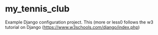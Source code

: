 # my_tennis_club

 Example Django configuration project.
 This (more or less0 follows the w3 tutorial on Django (https://www.w3schools.com/django/index.php)
 

